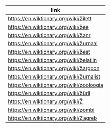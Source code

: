 |link|
|----|
|https://en.wiktionary.org/wiki/žilett|
|https://en.wiktionary.org/wiki/žee|
|https://en.wiktionary.org/wiki/žanr|
|https://en.wiktionary.org/wiki/žurnaal|
|https://en.wiktionary.org/wiki/žest|
|https://en.wiktionary.org/wiki/želatiin|
|https://en.wiktionary.org/wiki/žargoon|
|https://en.wiktionary.org/wiki/žurnalist|
|https://en.wiktionary.org/wiki/zooloogia|
|https://en.wiktionary.org/wiki/žürii|
|https://en.wiktionary.org/wiki/Ž|
|https://en.wiktionary.org/wiki/zombi|
|https://en.wiktionary.org/wiki/Zagreb|
